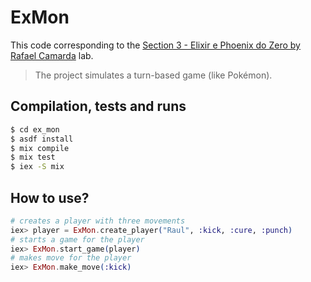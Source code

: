 # ExMon

This code corresponding to the [Section 3 - Elixir e Phoenix do Zero by Rafael Camarda](https://www.udemy.com/course/elixir-e-phoenix-do-zero) lab.

> The project simulates a turn-based game (like Pokémon).

## Compilation, tests and runs

```bash
$ cd ex_mon
$ asdf install
$ mix compile
$ mix test
$ iex -S mix
```

## How to use?

```elixir
# creates a player with three movements
iex> player = ExMon.create_player("Raul", :kick, :cure, :punch)
# starts a game for the player
iex> ExMon.start_game(player)
# makes move for the player
iex> ExMon.make_move(:kick)
```

